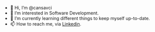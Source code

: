 - 👋 Hi, I’m @cansavci
- 👀 I’m interested in Software Development.
- 🌱 I’m currently learning different things to keep myself up-to-date.
- 📫 How to reach me, via [Linkedin](https://www.linkedin.com/in/cansavci).

<!---
cansavci/cansavci is a ✨ special ✨ repository because its `README.md` (this file) appears on your GitHub profile.
You can click the Preview link to take a look at your changes.
--->
